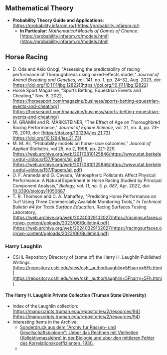 
## Mathematical Theory

* __Probability Theory Guide and Applications__: [https://probability.infarom.ro/](https://probability.infarom.ro/)
    * __In Particular:__ _Mathematical Models of Games of Chance:_ [https://probability.infarom.ro/models.html](https://probability.infarom.ro/models.html)

## Horse Racing

* D. Oda and Akio Onogi, "Assessing the predictability of racing performance of Thoroughbreds using mixed‐effects model," _Journal of Animal Breeding and Genetics_, vol. 141, no. 1, pp. 24–32, Aug. 2023, doi: [https://doi.org/10.1111/jbg.12822](https://doi.org/10.1111/jbg.12822)
* Horse Sport Magazine, "Sports Betting, Equestrian Events and Cheating," Nov. 8, 2022, [https://horsesport.com/magazine/business/sports-betting-equestrian-events-and-cheating/](https://horsesport.com/magazine/business/sports-betting-equestrian-events-and-cheating/)
* M. GRAMM and R. MARKSTEINER, "The Effect of Age on Thoroughbred Racing Performance," _Journal of Equine Science_, vol. 21, no. 4, pp. 73–78, 2010, doi: [https://doi.org/10.1294/jes.21.73](https://doi.org/10.1294/jes.21.73)
* M. M. Ali, "Probability models on horse-race outcomes," _Journal of Applied Statistics_, vol 25, no 2, 1998, pp. 221-229, [https://web.archive.org/web/20170810125846/https://www.stat.berkeley.edu/~aldous/157/Papers/ali.pdf](https://web.archive.org/web/20170810125846/https://www.stat.berkeley.edu/~aldous/157/Papers/ali.pdf)
* O. F. Araneda and G. Cavada, “Atmospheric Pollutants Affect Physical Performance: A Natural Experiment in Horse Racing Studied by Principal Component Analysis,” _Biology, vol. 11, no. 5, p. 687_, Apr. 2022, doi: [10.3390/biology11050687](https://doi.org/10.3390/biology11050687)
* T. R. Thomson and C. A. Mahaffey, "Predicting Horse Performance on Turf Using Three Commercially Available Monitoring Tools," _In Technical Bulletin #4 for Track Surface Education_. Racing Surfaces Testing Laboratory, [https://web.archive.org/web/20240329102027/https://racingsurfaces.org/wp-content/uploads/2023/06/Bulletin4.pdf](https://web.archive.org/web/20240329102027/https://racingsurfaces.org/wp-content/uploads/2023/06/Bulletin4.pdf)

### Harry Laughlin

* CSHL Repository Directory of (some of) the Harry H. Laughlin Published Writings: [https://repository.cshl.edu/view/cshl_author/laughlin=5Fharry=5Fh.html](https://repository.cshl.edu/view/cshl_author/laughlin=5Fharry=5Fh.html)

#### The Harry H. Laughlin Private Collection (Truman State University)

* Index of the Laughlin collection: [https://manuscripts.truman.edu/repositories/2/resources/94](https://manuscripts.truman.edu/repositories/2/resources/94)
* Interesting Items in the Archive:
    * [Sonderdruck aus dem "Archiv fur Rassen- und Gesellschaftsbiologie": Ueber das Rechnen mit Vielheiten (Kollektivmasslehre) in der Biologie und uber den mittleren Fehler des Korrelationskoeffizienten, 1930.](https://manuscripts.truman.edu/repositories/2/archival_objects/72575)
    * 
